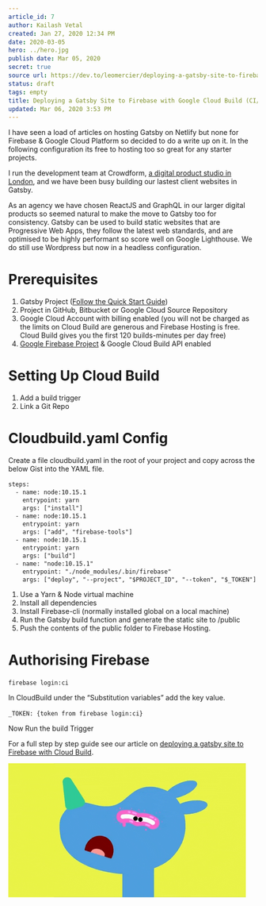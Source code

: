```yaml
---
article_id: 7
author: Kailash Vetal
created: Jan 27, 2020 12:34 PM
date: 2020-03-05
hero: ../hero.jpg
publish date: Mar 05, 2020
secret: true
source url: https://dev.to/leomercier/deploying-a-gatsby-site-to-firebase-with-google-cloud-build-ci-cd-511c
status: draft
tags: empty
title: Deploying a Gatsby Site to Firebase with Google Cloud Build (CI/CD) 
updated: Mar 06, 2020 3:53 PM
---
```

I have seen a load of articles on hosting Gatsby on Netlify but none for Firebase & Google Cloud Platform so decided to do a write up on it. In the following configuration its free to hosting too so great for any starter projects.

I run the development team at Crowdform, [a digital product studio in London](https://www.crowdform.co.uk/), and we have been busy building our lastest client websites in Gatsby.

As an agency we have chosen ReactJS and GraphQL in our larger digital products so seemed natural to make the move to Gatsby too for consistency. Gatsby can be used to build static websites that are Progressive Web Apps, they follow the latest web standards, and are optimised to be highly performant so score well on Google Lighthouse. We do still use Wordpress but now in a headless configuration.

# Prerequisites

1. Gatsby Project ([Follow the Quick Start Guide](https://www.gatsbyjs.org/docs/quick-start/))
2. Project in GitHub, Bitbucket or Google Cloud Source Repository
3. Google Cloud Account with billing enabled (you will not be charged as the limits on Cloud Build are generous and Firebase Hosting is free. Cloud Build gives you the first 120 builds-minutes per day free)
4. [Google Firebase Project](https://www.crowdform.co.uk/blog/deploying-a-gatsby-site-to-firebase-with-google-cloud-build#firebase) & Google Cloud Build API enabled

# Setting Up Cloud Build

1. Add a build trigger
2. Link a Git Repo

# Cloudbuild.yaml Config

Create a file cloudbuild.yaml in the root of your project and copy across the below Gist into the YAML file.

    steps:
      - name: node:10.15.1
        entrypoint: yarn
        args: ["install"]
      - name: node:10.15.1
        entrypoint: yarn
        args: ["add", "firebase-tools"]
      - name: node:10.15.1
        entrypoint: yarn
        args: ["build"]
      - name: "node:10.15.1"
        entrypoint: "./node_modules/.bin/firebase"
        args: ["deploy", "--project", "$PROJECT_ID", "--token", "$_TOKEN"]

1. Use a Yarn & Node virtual machine
2. Install all dependencies
3. Install Firebase-cli (normally installed global on a local machine)
4. Run the Gatsby build function and generate the static site to /public
5. Push the contents of the public folder to Firebase Hosting.

# Authorising Firebase

`firebase login:ci`

In CloudBuild under the “Substitution variables” add the key value.

`_TOKEN: {token from firebase login:ci}`

Now Run the build Trigger

For a full step by step guide see our article on [deploying a gatsby site to Firebase with Cloud Build](https://www.crowdform.co.uk/blog/deploying-a-gatsby-site-to-firebase-with-google-cloud-build).

![7/giphy.gif](7/giphy.gif)
